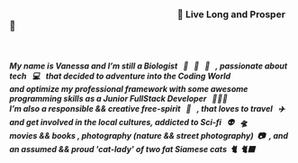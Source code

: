 ### &nbsp;&nbsp;&nbsp;&nbsp;&nbsp;&nbsp;&nbsp;&nbsp;&nbsp;&nbsp;&nbsp;&nbsp;&nbsp;&nbsp;&nbsp;&nbsp;&nbsp;&nbsp;&nbsp;&nbsp;&nbsp;&nbsp;&nbsp;&nbsp;&nbsp;&nbsp;&nbsp;&nbsp;&nbsp;&nbsp;&nbsp;&nbsp;&nbsp;&nbsp;&nbsp;&nbsp;&nbsp;&nbsp;&nbsp;&nbsp;&nbsp;&nbsp;&nbsp;&nbsp;&nbsp;&nbsp;&nbsp;&nbsp;&nbsp;&nbsp;&nbsp;&nbsp;&nbsp;&nbsp;&nbsp;&nbsp;&nbsp;&nbsp;&nbsp;&nbsp;&nbsp;&nbsp;&nbsp;&nbsp;&nbsp;&nbsp;&nbsp;&nbsp;&nbsp;&nbsp;&nbsp;&nbsp;&nbsp;&nbsp;&nbsp;&nbsp; 🖖 Live Long and Prosper 🖖
<br>


<h5> My name is Vanessa and I’m still a Biologist &nbsp; 🐠 &nbsp;  🌴 &nbsp; 🐼 &nbsp;  , passionate about tech  &nbsp; 💻 &nbsp; that decided to adventure into the Coding World <br> and optimize my professional framework with some awesome programming skills as a Junior FullStack Developer &nbsp; 👩🏻‍💻&nbsp;  <br>
I’m also a responsible && creative free-spirit  &nbsp; 🦄 &nbsp; , that loves to travel &nbsp;  ✈️ &nbsp; and get involved in the local cultures, addicted to Sci-fi &nbsp; 👽 &nbsp; 🛸&nbsp; <br> movies && books , photography (nature && street photography)&nbsp; 📷 &nbsp;, and an assumed && proud 'cat-lady' of two fat Siamese cats &nbsp;🐈&nbsp; 🐈‍⬛ <h5>

<!--
**epicnessinha/epicnessinha** is a ✨ _special_ ✨ repository because its `README.md` (this file) appears on your GitHub profile.

Here are some ideas to get you started:

- 🔭 I’m currently working on ...
- 🌱 I’m currently learning ...
- 👯 I’m looking to collaborate on ...
- 🤔 I’m looking for help with ...
- 💬 Ask me about ...
- 📫 How to reach me: 
- 😄 Pronouns: ...
- ⚡ Fun fact: ...
-->
